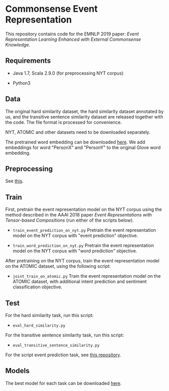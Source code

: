 # Commonsense Event Representation

This repository contains code for the EMNLP 2019 paper: *Event Representation Learning Enhanced with External Commonsense Knowledge*.

## Requirements

- Java 1.7, Scala 2.9.0 (for preprocessing NYT corpus)

- Python3

## Data

The original hard similarity dataset, the hard similarity dataset annotated by us, and the transitive sentence similarity dataset are released together with the code. The file format is processed for convenience.

NYT, ATOMIC and other datasets need to be downloaded separately.

The pretrained word embedding can be downloaded [here](https://drive.google.com/open?id=1Jw-X-mVci5VbKg0Gl0ZRRwhgfgyiZ7Vc). We add embeddings for word "PersonX" and "PersonY" to the original Glove word embedding.

## Preprocessing

See [this](https://github.com/MagiaSN/CommonsenseERL_EMNLP_2019/blob/master/preproc/README.md).

## Train

First, pretrain the event representation model on the NYT corpus using the method described in the AAAI 2018 paper *Event Representations with Tensor-based Compositions* (run either of the scripts below).

- `train_event_prediction_on_nyt.py` Pretrain the event representation model on the NYT corpus with "event prediction" objective.

- `train_word_prediction_on_nyt.py` Pretrain the event representation model on the NYT corpus with "word prediction" objective.

After pretraining on the NYT corpus, train the event representation model on the ATOMIC dataset, using the following script:

- `joint_train_on_atomic.py` Train the event representation model on the ATOMIC dataset, with additional intent prediction and sentiment classification objective.

## Test

For the hard similarity task, run this script:

- `eval_hard_similarity.py`

For the transitive sentence similarity task, run this script:

- `eval_transitive_sentence_similarity.py`

For the script event prediction task, see [this repository](https://github.com/MagiaSN/ConstructingNEEG_IJCAI_2018).

## Models

The best model for each task can be downloaded [here](https://drive.google.com/open?id=1seOoilUdx4E3D9nKQiT9xZuWStgr8GXm).
